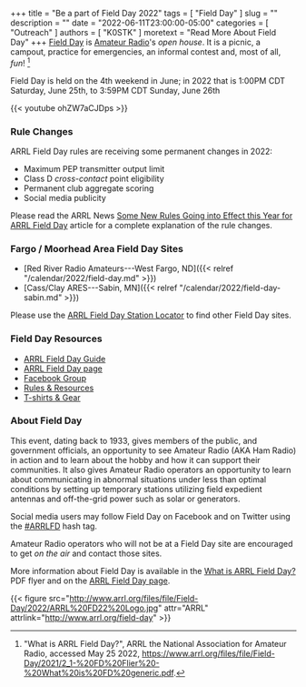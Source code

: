 +++
title = "Be a part of Field Day 2022"
tags = [ "Field Day" ]
slug = ""
description = ""
date = "2022-06-11T23:00:00-05:00"
categories = [ "Outreach" ]
authors = [ "K0STK" ]
moretext = "Read More About Field Day"
+++
[Field Day](http://www.arrl.org/field-day) is [Amateur
Radio](http://www.arrl.org/what-is-ham-radio)'s *open house*.
It is a picnic, a campout, practice for emergencies, an informal contest and,
most of all, *fun*! [^1]

[^1]: "What is ARRL Field Day?", ARRL the National Association for Amateur Radio, accessed May 25 2022, https://www.arrl.org/files/file/Field-Day/2021/2_1-%20FD%20Flier%20-%20What%20is%20FD%20generic.pdf.

Field Day is held on the 4th weekend in June; in 2022 that
is 1:00PM CDT Saturday, June 25th, to 3:59PM CDT Sunday, June 26th
<!--more-->

{{< youtube ohZW7aCJDps >}}

### Rule Changes

ARRL Field Day rules are receiving some permanent changes in 2022:

* Maximum PEP transmitter output limit
* Class D *cross-contact* point eligibility
* Permanent club aggregate scoring
* Social media publicity

Please read the ARRL News
[Some New Rules Going into Effect this Year for ARRL Field Day](http://www.arrl.org/news/some-new-rules-going-into-effect-this-year-for-arrl-field-day)
article for a complete explanation of the rule changes.

### Fargo / Moorhead Area Field Day Sites

* [Red River Radio Amateurs---West Fargo, ND]({{< relref "/calendar/2022/field-day.md" >}})
* [Cass/Clay ARES---Sabin, MN]({{< relref "/calendar/2022/field-day-sabin.md" >}})

Please use the
[ARRL Field Day Station Locator](http://www.arrl.org/field-day-locator)
to find other Field Day sites.

### Field Day Resources

* [ARRL Field Day Guide](http://www.arrl.org/files/file/Field-Day/2022/2022%20Field%20Day%20Packet%20v2.pdf)
* [ARRL Field Day page](http://www.arrl.org/field-day)
* [Facebook Group](http://www.facebook.com/groups/1966096706830030/)
* [Rules & Resources](http://www.arrl.org/field-day#rules)
* [T-shirts & Gear](http://www.arrl.org/shop/Field-Day)

### About Field Day

This event, dating back to 1933, gives members of the public, and
government officials, an opportunity to see Amateur Radio (AKA Ham
Radio) in action and to learn about the hobby and how it can support
their communities. It also gives Amateur Radio operators an opportunity
to learn about communicating in abnormal situations under less than
optimal conditions by setting up temporary stations utilizing field
expedient antennas and off-the-grid power such as solar or generators.

Social media users may follow Field Day on Facebook and on Twitter using
the [#ARRLFD](https://twitter.com/search?q=%23arrlfd&src=typd)
hash tag. 

Amateur Radio operators who will not be at a Field Day site are
encouraged to get *on the air* and contact those sites.

More information about Field Day is available in the
[What is ARRL Field Day?](http://www.arrl.org/files/file/Field-Day/2021/2_1-%20FD%20Flier%20-%20What%20is%20FD%20generic.pdf)
PDF flyer and on the [ARRL Field Day page](http://www.arrl.org/field-day).

{{< figure src="http://www.arrl.org/files/file/Field-Day/2022/ARRL%20FD22%20Logo.jpg" attr="ARRL" attrlink="http://www.arrl.org/field-day" >}}

